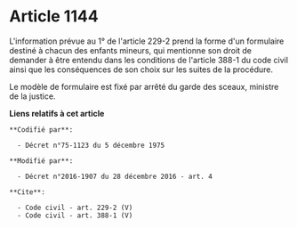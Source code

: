 # Article 1144

L'information prévue au 1° de l'article 229-2 prend la forme d'un formulaire destiné à chacun des enfants mineurs, qui
mentionne son droit de demander à être entendu dans les conditions de l'article 388-1 du code civil ainsi que les
conséquences de son choix sur les suites de la procédure. 

Le modèle de formulaire est fixé par arrêté du garde des sceaux, ministre de la justice.

**Liens relatifs à cet article**

	**Codifié par**:

	  - Décret n°75-1123 du 5 décembre 1975

	**Modifié par**:

	  - Décret n°2016-1907 du 28 décembre 2016 - art. 4

	**Cite**:

	  - Code civil - art. 229-2 (V)
	  - Code civil - art. 388-1 (V)
